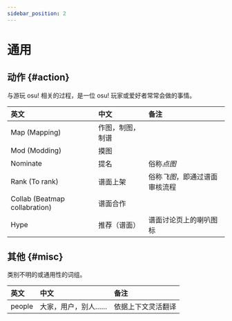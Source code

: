 ```yaml
---
sidebar_position: 2
---
```



# 通用

## 动作 {#action}

与游玩 osu! 相关的过程，是一位 osu! 玩家或爱好者常常会做的事情。

| 英文 | 中文 | 备注 |
| :-- | :-- | :-- |
| Map (Mapping) | 作图，制图，制谱 |  |
| Mod (Modding) | 摸图 |  |
| Nominate | 提名 | 俗称*点图* |
| Rank (To rank) | 谱面上架 | 俗称*飞图*，即通过谱面审核流程 |
| Collab (Beatmap collabration) | 谱面合作 |  |
| Hype | 推荐（谱面） | 谱面讨论页上的喇叭图标 |

## 其他 {#misc}

类别不明的或通用性的词组。

| 英文 | 中文 | 备注 |
| :-- | :-- | :-- |
| people | 大家，用户，别人…… | 依据上下文灵活翻译 |
